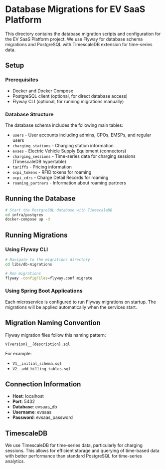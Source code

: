 # Database Migrations for EV SaaS Platform

This directory contains the database migration scripts and configuration for the EV SaaS Platform project. We use Flyway for database schema migrations and PostgreSQL with TimescaleDB extension for time-series data.

## Setup

### Prerequisites

- Docker and Docker Compose
- PostgreSQL client (optional, for direct database access)
- Flyway CLI (optional, for running migrations manually)

### Database Structure

The database schema includes the following main tables:

- `users` - User accounts including admins, CPOs, EMSPs, and regular users
- `charging_stations` - Charging station information
- `evses` - Electric Vehicle Supply Equipment (connectors)
- `charging_sessions` - Time-series data for charging sessions (TimescaleDB hypertable)
- `tariffs` - Pricing information
- `ocpi_tokens` - RFID tokens for roaming
- `ocpi_cdrs` - Charge Detail Records for roaming
- `roaming_partners` - Information about roaming partners

## Running the Database

```bash
# Start the PostgreSQL database with TimescaleDB
cd infra/postgres
docker-compose up -d
```

## Running Migrations

### Using Flyway CLI

```bash
# Navigate to the migrations directory
cd libs/db-migrations

# Run migrations
flyway -configFiles=flyway.conf migrate
```

### Using Spring Boot Applications

Each microservice is configured to run Flyway migrations on startup. The migrations will be applied automatically when the services start.

## Migration Naming Convention

Flyway migration files follow this naming pattern:

```
V{version}__{description}.sql
```

For example:
- `V1__initial_schema.sql`
- `V2__add_billing_tables.sql`

## Connection Information

- **Host**: localhost
- **Port**: 5432
- **Database**: evsaas_db
- **Username**: evsaas
- **Password**: evsaas_password

## TimescaleDB

We use TimescaleDB for time-series data, particularly for charging sessions. This allows for efficient storage and querying of time-based data with better performance than standard PostgreSQL for time-series analytics.